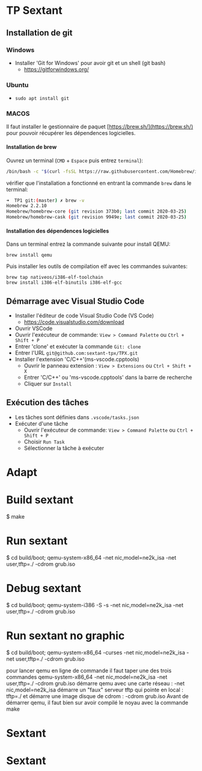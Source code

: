 # TP Sextant

## Installation de git
### Windows
* Installer 'Git for Windows' pour avoir git et un shell (git bash)
    * https://gitforwindows.org/
### Ubuntu
* `sudo apt install git`
### MACOS

Il faut installer le gestionnaire de paquet [https://brew.sh/](https://brew.sh/) pour pouvoir récupérer les dépendences logicielles.

#### Installation de brew

Ouvrez un terminal (`CMD` + `Espace` puis entrez `terminal`):
```bash
/bin/bash -c "$(curl -fsSL https://raw.githubusercontent.com/Homebrew/install/master/install.sh)"
```

vérifier que l'installation a fonctionné en entrant la commande `brew` dans le terminal:
```bash
➜  TP1 git:(master) ✗ brew -v
Homebrew 2.2.10
Homebrew/homebrew-core (git revision 373b0; last commit 2020-03-25)
Homebrew/homebrew-cask (git revision 9949e; last commit 2020-03-25)
```

#### Installation des dépendences logicielles

Dans un terminal entrez la commande suivante pour install QEMU:
```shell
brew install qemu
```

Puis installer les outils de compilation elf avec les commandes suivantes:
```shell
brew tap nativeos/i386-elf-toolchain
brew install i386-elf-binutils i386-elf-gcc
```

## Démarrage avec Visual Studio Code
* Installer l'éditeur de code Visual Studio Code (VS Code)
    * https://code.visualstudio.com/download
* Ouvrir VSCode
* Ouvrir l'exécuteur de commande: `View > Command Palette` ou `Ctrl + Shift + P`
* Entrer 'clone' et exécuter la commande `Git: clone`
* Entrer l'URL `git@github.com:sextant-tpx/TPX.git`
* Installer l'extension 'C/C++'(ms-vscode.cpptools)
    * Ouvrir le panneau extension : `View > Extensions` ou `Ctrl + Shift + X`
    * Entrer 'C/C++' ou 'ms-vscode.cpptools' dans la barre de recherche
    * Cliquer sur `Install`

## Exécution des tâches
* Les tâches sont définies dans `.vscode/tasks.json`
* Exécuter d'une tâche
    * Ouvrir l'exécuteur de commande: `View > Command Palette` ou `Ctrl + Shift + P`
    * Choisir `Run Task`
    * Sélectionner la tâche à exécuter


# Adapt

# Build sextant
$ make
# Run sextant 
$ cd build/boot; qemu-system-x86_64 -net nic,model=ne2k_isa -net user,tftp=./ -cdrom grub.iso
# Debug sextant 
$ cd build/boot; qemu-system-i386 -S -s -net nic,model=ne2k_isa -net user,tftp=./ -cdrom grub.iso 
# Run sextant no graphic 
$ cd build/boot; qemu-system-x86_64 -curses -net nic,model=ne2k_isa -net user,tftp=./ -cdrom grub.iso



pour lancer qemu en ligne de commande
il faut taper une des trois commandes
qemu-system-x86_64 -net nic,model=ne2k_isa -net user,tftp=./ -cdrom grub.iso
démarre qemu avec une carte réseau :  -net nic,model=ne2k_isa
démarre un "faux" serveur tftp qui pointe en local : tftp=./
et démarre une image disque de cdrom : -cdrom grub.iso
Avant de démarrer qemu, il faut bien sur avoir compilé le noyau avec la commande make
# Sextant
# Sextant

